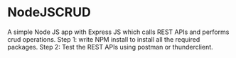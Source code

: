 # NodeJSCRUD
A simple Node JS app with Express JS which calls REST APIs  and performs crud operations.
Step 1: write NPM install to install all the required packages.
Step 2: Test the REST APIs using postman or thunderclient.
